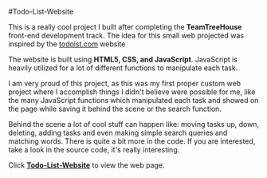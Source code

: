 #Todo-List-Website

This is a really cool project I built after completing the **TeamTreeHouse** front-end development track. The idea for this small web projected was inspired by the <a href="https://todoist.com">todoist.com</a> website

The website is built using **HTML5, CSS, and JavaScript**. JavaScript is heavily utilized for a lot of different functions to manipulate each task.

I am very proud of this project, as this was my first proper custom web project where I accomplish things I didn't believe were possible for me, like the many JavaScript functions which manipulated each task and showed on the page while saving it behind the scene or the search function.

Behind the scene a lot of cool stuff can happen like: moving tasks up, down, deleting, adding tasks and even making simple search queries and matching words. There is quite a bit more in the code. If you are interested, take a look in the source code, it's really interesting.

Click <a href="https://f54vnfg.github.io/Todo-List-Website/"><strong>Todo-List-Website</strong></a> to view the web page.
